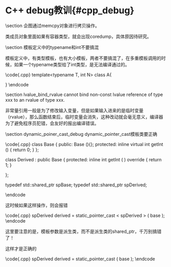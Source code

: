 C++ debug教训{#cpp_debug}
========================


\section 企图通过memcpy对象进行拷贝操作。

类成员对象里面如果有容器类型，就会出现coredump，具体原因待研究。

\section 模板定义中的typename和int不要搞混

模板定义中，有类型模板，也有大小模板，两者不要搞混了，在多重模板调用的时候，如果一个typename类型给了int类型，是无法编译通过的。

\code{.cpp}
template<typename T, int N>
class A{

}
\endcode


\section lvalue_bind_rvalue cannot bind non-const lvalue reference of type xxx to an rvalue of type xxx.

非常量引用一般是为了修改输入变量，但是如果输入进来的是临时变量（rvalue），那么函数结束后，临时变量会消失，这种改动就会毫无意义，编译器为了避免程序员犯错，会友好的报出编译错误。

\section dynamic_poiner_cast_debug dynamic_pointer_cast模板类要正确

\code{.cpp}
class Base {
public:
    Base (){};
protected:
    inline virtual int getInt () { return 0; }
};

class Derived : public Base {
protected:
    inline int getInt ( ) override { return 1; }

};

typedef std::shared_ptr<Base> spBase;
typedef std::shared_ptr<Derived> spDerived;

\endcode

这时候如果这样操作，则会报错

\code{.cpp}
spDerived derived = static_pointer_cast < spDerived > ( base );
\endcode

这里要注意的是，模板参数是派生类，而不是派生类的shared_ptr，千万别搞错了！

这样才是正确的

\code{.cpp}
spDerived derived = static_pointer_cast <Derived> ( base );
\endcode

